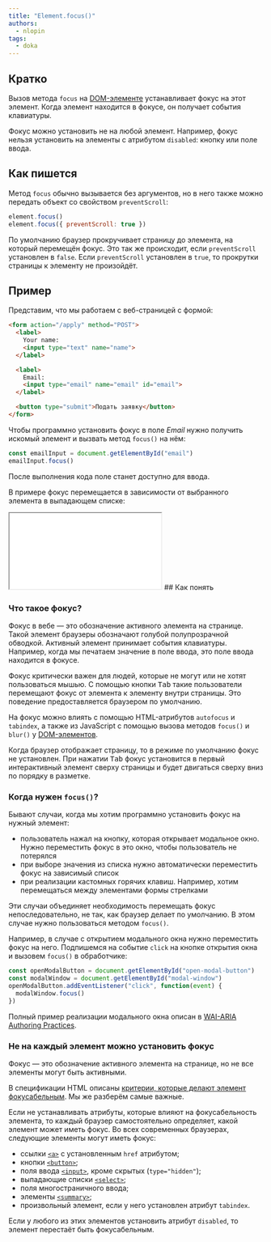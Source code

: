 ```yaml
---
title: "Element.focus()"
authors:
  - nlopin
tags:
  - doka
---
```


## Кратко

Вызов метода `focus` на [DOM-элементе](/js/element) устанавливает фокус на этот элемент. Когда элемент находится в фокусе, он получает события клавиатуры.

Фокус можно установить не на любой элемент. Например, фокус нельзя установить на элементы с атрибутом `disabled`: кнопку или поле ввода.
## Как пишется

Метод `focus` обычно вызывается без аргументов, но в него также можно передать объект со свойством `preventScroll`:

```js
element.focus()
element.focus({ preventScroll: true })
```

По умолчанию браузер прокручивает страницу до элемента, на который перемещён фокус. Это так же происходит, если `preventScroll` установлен в `false`. Если `preventScroll` установлен в `true`, то прокрутки страницы к элементу не произойдёт.
## Пример

Представим, что мы работаем с веб-страницей с формой:

```html
<form action="/apply" method="POST">
  <label>
    Your name:
    <input type="text" name="name">
  </label>

  <label>
    Email:
    <input type="email" name="email" id="email">
  </label>

  <button type="submit">Подать заявку</button>
</form>
```

Чтобы программно установить фокус в поле _Email_ нужно получить искомый элемент и вызвать метод `focus()` на нём:

```js
const emailInput = document.getElementById("email")
emailInput.focus()
```

После выполнения кода поле станет доступно для ввода.

В примере фокус перемещается в зависимости от выбранного элемента в выпадающем списке:

<iframe title="Перенос фокуса на элемент" src="demos/index.html"></iframe>
## Как понять

### Что такое фокус?

Фокус в вебе — это обозначение активного элемента на странице. Такой элемент браузеры обозначают голубой полупрозрачной обводкой. Активный элемент принимает события клавиатуры. Например, когда мы печатаем значение в поле ввода, это поле ввода находится в фокусе.

Фокус критически важен для людей, которые не могут или не хотят пользоваться мышью. С помощью кнопки <kbd>Tab</kbd> такие пользователи перемещают фокус от элемента к элементу внутри страницы. Это поведение предоставляется браузером по умолчанию.

На фокус можно влиять с помощью HTML-атрибутов `autofocus` и `tabindex`, а также из JavaScript с помощью вызова методов `focus()` и `blur()` у [DOM-элементов](/js/element).

Когда браузер отображает страницу, то в режиме по умолчанию фокус не установлен. При нажатии <kbd>Tab</kbd> фокус установится в первый интерактивный элемент сверху страницы и будет двигаться сверху вниз по порядку в разметке.

### Когда нужен `focus()`?

Бывают случаи, когда мы хотим программно установить фокус на нужный элемент:

- пользователь нажал на кнопку, которая открывает модальное окно. Нужно переместить фокус в это окно, чтобы пользователь не потерялся
- при выборе значения из списка нужно автоматически переместить фокус на зависимый список
- при реализации кастомных горячих клавиш. Например, хотим перемещаться между элементами формы стрелками

Эти случаи объединяет необходимость перемещать фокус непоследовательно, не так, как браузер делает по умолчанию. В этом случае нужно пользоваться методом `focus()`.

Например, в случае с открытием модального окна нужно переместить фокус на него. Подпишемся на событие `click` на кнопке открытия окна и вызовем `focus()` в обработчике:

```js
const openModalButton = document.getElementById("open-modal-button")
const modalWindow = document.getElementById("modal-window")
openModalButton.addEventListener("click", function(event) {
  modalWindow.focus()
})
```

Полный пример реализации модального окна описан в [WAI-ARIA Authoring Practices](https://www.w3.org/TR/wai-aria-practices-1.1/examples/dialog-modal/dialog.html).

### Не на каждый элемент можно установить фокус

Фокус — это обозначение активного элемента на странице, но не все элементы могут быть активными.

В спецификации HTML описаны [критерии, которые делают элемент фокусабельным](https://html.spec.whatwg.org/multipage/interaction.html#focusable-area). Мы же разберём самые важные.

Если не устанавливать атрибуты, которые влияют на фокусабельность элемента, то каждый браузер самостоятельно определяет, какой элемент может иметь фокус. Во всех современных браузерах, следующие элементы могут иметь фокус:

- ссылки [`<a>`](/html/a) с установленным `href` атрибутом;
- кнопки [`<button>`](/html/button);
- поля ввода [`<input>`](/html/input), кроме скрытых (`type="hidden"`);
- выпадающие списки [`<select>`](/html/select);
- поля многостраничного ввода;
- элементы [`<summary>`](/html/summary);
- произвольный элемент, если у него установлен атрибут `tabindex`.

Если у любого из этих элементов установить атрибут `disabled`, то элемент перестаёт быть фокусабельным.
